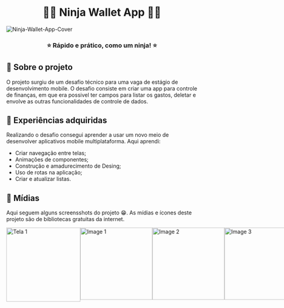 <h1 align="center">🥷🏻 Ninja Wallet App 🥷🏻</h1>

![Ninja-Wallet-App-Cover](https://github.com/Dan-Nobre/Ninja-Wallet-App/assets/55868687/27d53538-67c3-4517-8d9f-a3e71b07ce67)

<h3 align="center"> ⭐ Rápido e prático, como um ninja! ⭐ </h3>

<h2> 📜 Sobre o projeto</h2>

<p>O projeto surgiu de um desafio técnico para uma vaga de estágio de desenvolvimento mobile. O desafio consiste em criar uma app para controle de finanças,
  em que era possivel ter campos para listar os gastos, deletar e envolve as outras funcionalidades de controle de dados.
</p>

<h2> 📖 Experiências adquiridas </h2>

<p>
  Realizando o desafio consegui aprender a usar um novo meio de desenvolver aplicativos mobile multiplataforma. Aqui aprendi:
  
  - Criar navegação entre telas;
  - Animações de componentes;
  - Construção e amadurecimento de Desing;
  - Uso de rotas na aplicação;
  - Criar e atualizar listas.
</p>

<h2> 🎥 Mídias </h2>

<p>Aqui seguem alguns screensshots do projeto 😁. As mídias e ícones deste projeto são de bibliotecas gratuitas da internet.</p>

<div style="display: flex; justify-content: space-between;">
  <img src="https://github.com/Dan-Nobre/Ninja-Wallet-App/assets/55868687/62b262c3-c782-43bf-8a14-4065a46ab18f" alt="Tela 1" width="195">
  <img src="https://github.com/Dan-Nobre/Ninja-Wallet-App/assets/55868687/849e2851-1d09-4a6b-88d4-6c7f422ff280" alt="Image 1" width="190">
  <img src="https://github.com/Dan-Nobre/Ninja-Wallet-App/assets/55868687/4a71a604-a988-404d-ae6e-609cd7ad7d1e" alt="Image 2" width="190">
  <img src="https://github.com/Dan-Nobre/Ninja-Wallet-App/assets/55868687/64bfbfd9-7b0e-4622-9ef4-e4213e692d99" alt="Image 3" width="190">
  <img src="https://github.com/Dan-Nobre/Ninja-Wallet-App/assets/55868687/f97f9db4-8e55-4411-9a3d-d8c864fa4325" alt="Image 4" width="190">
  <img src="https://github.com/Dan-Nobre/Ninja-Wallet-App/assets/55868687/44c5dc24-249a-4808-993f-d101bae767f8" alt="Image 5" width="190">
</div>




